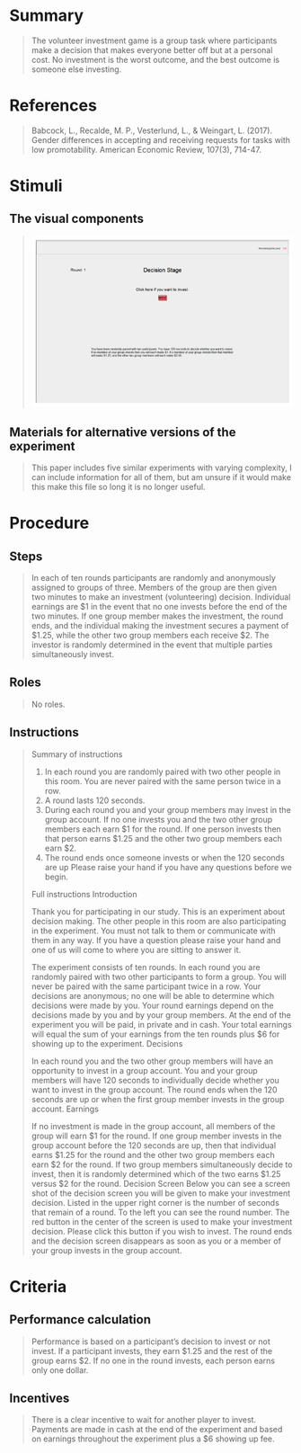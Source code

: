 # Summary
> The volunteer investment game is a group task where participants make a decision that makes everyone better off but at a personal cost. No investment is the worst outcome, and the best outcome is someone else investing. 

# References
> Babcock, L., Recalde, M. P., Vesterlund, L., & Weingart, L. (2017). Gender differences in accepting and receiving requests for tasks with low promotability. American Economic Review, 107(3), 714-47.

# Stimuli
## The visual components
> ![Alt text](tasks/images/Volunteervisual.png)


## Materials for alternative versions of the experiment 
> This paper includes five similar experiments with varying complexity, I can include information for all of them, but am unsure if it would make this make this file so long it is no longer useful.

# Procedure
## Steps
> In each of ten rounds participants are randomly and anonymously assigned to groups of three. Members of the group are then given two minutes to make an investment (volunteering) decision. Individual earnings are $1 in the event that no one invests before the end of the two minutes. If one group member makes the investment, the round ends, and the individual making the investment secures a payment of $1.25, while the other two group members each receive $2. The investor is randomly determined in the event that multiple parties simultaneously invest.


## Roles 
> No roles.

## Instructions
>Summary of instructions
> 1. In each round you are randomly paired with two other people in this room. You are never paired with the same person twice in a row.
>2. A round lasts 120 seconds.
>3. During each round you and your group members may invest in the group account. If no one invests you and the two other group members each earn $1 for the round. If one person invests then that
person earns $1.25 and the other two group members each earn $2.
>4. The round ends once someone invests or when the 120 seconds are up
Please raise your hand if you have any questions before we begin.
>
>Full instructions
>Introduction
>
>Thank you for participating in our study. This is an experiment about decision making. The other people in this room are also participating in the experiment. You must not talk to them or communicate with them in any way. If you have a question please raise your hand and one of us will come to where you are sitting to answer it.
>
>The experiment consists of ten rounds. In each round you are randomly paired with two other participants to form a group. You will never be paired with the same participant twice in a row. Your decisions are anonymous; no one will be able to determine which decisions were made by you. Your round earnings depend on the decisions made by you and by your group members. At the end of the experiment you will be paid, in private and in cash. Your total earnings will equal the sum of your earnings from the ten rounds plus $6 for showing up to the experiment.
Decisions
>
>In each round you and the two other group members will have an opportunity to invest in a group account. You and your group members will have 120 seconds to individually decide whether you want to invest in the group account. The round ends when the 120 seconds are up or when the first group member invests in the group account.
Earnings
>
>If no investment is made in the group account, all members of the group will earn $1 for the round. If one group member invests in the group account before the 120 seconds are up, then that individual earns $1.25 for the round and the other two group members each earn $2 for the round. If two group members simultaneously decide to invest, then it is randomly determined which of the two earns $1.25 versus $2 for the round.
Decision Screen
>Below you can see a screen shot of the decision screen you will be given to make your investment decision. Listed in the upper right corner is the number of seconds that remain of a round. To the left you can see the round number. The red button in the center of the screen is used to make your investment decision. Please click this button if you wish to invest. The round ends and the decision screen disappears as soon as you or a member of your group invests in the group account.


# Criteria
## Performance calculation
> Performance is based on a participant’s decision to invest or not invest. If a participant invests, they earn $1.25 and the rest of the group earns $2. If no one in the round invests, each person earns only one dollar. 


## Incentives
> There is a clear incentive to wait for another player to invest. Payments are made in cash at the end of the experiment and based on earnings throughout the experiment plus a $6 showing up fee.
